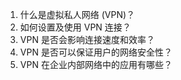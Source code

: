 

1. 什么是虚拟私人网络 (VPN)？
2. 如何设置及使用 VPN 连接？
3. VPN 是否会影响连接速度和效率？
4. VPN 是否可以保证用户的网络安全性？
5. VPN 在企业内部网络中的应用有哪些？